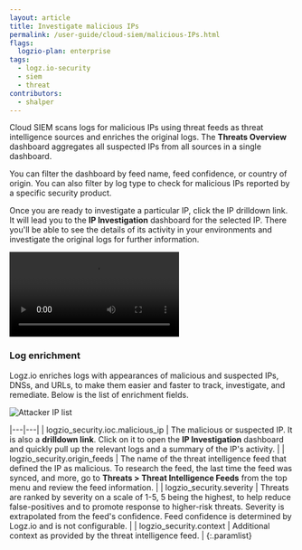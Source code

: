 ```yaml
---
layout: article
title: Investigate malicious IPs
permalink: /user-guide/cloud-siem/malicious-IPs.html
flags:
  logzio-plan: enterprise
tags:
  - logz.io-security
  - siem
  - threat
contributors:
  - shalper
---
```


Cloud SIEM scans logs for malicious IPs using threat feeds as threat intelligence sources and enriches the original logs.
The **Threats Overview** dashboard aggregates all suspected IPs from all sources in a single dashboard.

You can filter the dashboard by feed name, feed confidence, or country of origin. You can also filter by log type to check for malicious IPs reported by a specific security product.

Once you are ready to investigate a particular IP, click the IP drilldown link. It will lead you to the **IP Investigation** dashboard for the selected IP. There you'll be able to see the details of its activity in your environments and investigate the original logs for further information.


<video autoplay loop>
  <source src="https://dytvr9ot2sszz.cloudfront.net/logz-docs/siem/investigate_IP.mp4" type="video/mp4" />
</video>

### Log enrichment

Logz.io enriches logs with appearances of malicious and suspected IPs, DNSs, and URLs, to make them easier and faster to track, investigate, and remediate. Below is the list of enrichment fields.

![Attacker IP list](https://dytvr9ot2sszz.cloudfront.net/logz-docs/siem/malicious-ip-logs.png)

|---|---|
| logzio_security.ioc.malicious_ip | The malicious or suspected IP. It is also a **drilldown link**. Click on it to open the **IP Investigation** dashboard and quickly pull up the relevant logs and a summary of the IP's activity. |
| logzio_security.origin_feeds | The name of the threat intelligence feed that defined the IP as malicious. To research the feed, the last time the feed was synced, and more, go to **Threats > Threat Intelligence Feeds** from the top menu and review the feed information. |
| logzio_security.severity | Threats are ranked by severity on a scale of 1-5, 5 being the highest, to help reduce false-positives and to promote response to higher-risk threats. Severity is extrapolated from the feed's confidence. Feed confidence is determined by Logz.io and is not configurable. |
| logzio_security.context | Additional context as provided by the threat intelligence feed. |
{:.paramlist}

